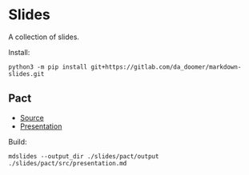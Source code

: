 # Slides

A collection of slides.

Install:

```shell
python3 -m pip install git+https://gitlab.com/da_doomer/markdown-slides.git
```

## Pact

* [Source](./slides/pact/src/presentation.md)
* [Presentation](./slides/pact/output/index.html)

Build:

```shell
mdslides --output_dir ./slides/pact/output ./slides/pact/src/presentation.md
```

